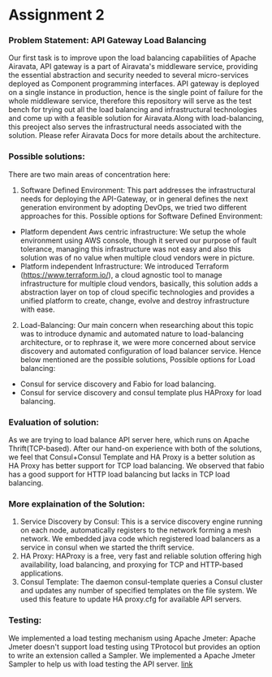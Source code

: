 # Assignment 2

### Problem Statement: API Gateway Load Balancing

Our first task is to improve upon the load balancing capabilities of Apache Airavata, API gateway is a part of Airavata's middleware service, providing the essential abstraction and security needed to several micro-services deployed as Component programming interfaces. API gateway is deployed on a single instance in production, hence is the single point of failure for the whole middleware service, therefore this repository will serve as the test bench for trying out all the load balancing and infrastructural technologies and come up with a feasible solution for Airavata.Along with load-balancing, this preoject also serves the infrastructural needs associated with the solution. Please refer Airavata Docs for more details about the architecture.

### Possible solutions:

There are two main areas of concentration here:

1. Software Defined Environment: This part addresses the infrastructural needs for deploying the API-Gateway, or in general defines the next generation environment by adopting DevOps, we tried two different approaches for this. 
  Possible options for Software Defined Environment:
  - Platform dependent Aws centric infrastructure: We setup the whole environment using AWS console, though it served our purpose of fault tolerance, managing this infrastructure was not easy and also this solution was of no value when multiple cloud vendors were in picture.
  - Platform independent Infrastructure: We introduced Terraform (https://www.terraform.io/), a cloud agnostic tool to manage infrastructure for multiple cloud vendors, basically, this solution adds a abstraction layer on top of cloud specific technologies and provides a unified platform to create, change, evolve and destroy infrastructure with ease.

2. Load-Balancing: Our main concern when researching about this topic was to introduce dynamic and automated nature to load-balancing architecture, or to rephrase it, we were more concerned about service discovery and automated configuration of load balancer service. Hence below mentioned are the possible solutions,
  Possible options for Load balancing: 
  - Consul for service discovery and Fabio for load balancing.
  - Consul for service discovery and consul template plus HAProxy for load balancing.

### Evaluation of solution:
  As we are trying to load balance API server here, which runs on Apache Thrift(TCP-based). After our hand-on experience with both of the solutions, we feel that Consul+Consul Template and HA Proxy is a better solution as HA Proxy has better support for TCP load balancing. We observed that fabio has a good support for HTTP load balancing but lacks in TCP load balancing.
  
### More explaination of the Solution:
1. Service Discovery by Consul: This is a service discovery engine running on each node, automatically registers to the network forming a mesh network. We embedded java code which registered load balancers as a service in consul when we started the thrift service.
2. HA Proxy: HAProxy is a free, very fast and reliable solution offering high availability, load balancing, and proxying for TCP and HTTP-based applications.
3. Consul Template: The daemon consul-template queries a Consul cluster and updates any number of specified templates on the file system. We used this feature to update HA proxy.cfg for available API servers.

### Testing:
  We implemented a load testing mechanism using Apache Jmeter: Apache Jmeter doesn't support load testing using TProtocol but provides an option to write an extension called a Sampler. We implemented a Apache Jmeter Sampler to help us with load testing the API server. [link](https://github.com/airavata-courses/spring17-API-Server/tree/master/mock-airavata-api-load-tester)

